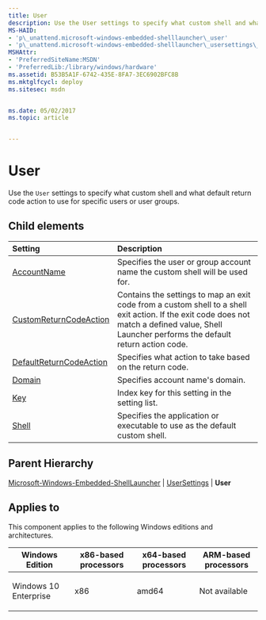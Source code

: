```yaml
---
title: User
description: Use the User settings to specify what custom shell and what default return code action to use for specific users or user groups.
MS-HAID:
- 'p\_unattend.microsoft-windows-embedded-shelllauncher\_user'
- 'p\_unattend.microsoft-windows-embedded-shelllauncher\_usersettings\_user'
MSHAttr:
- 'PreferredSiteName:MSDN'
- 'PreferredLib:/library/windows/hardware'
ms.assetid: B53B5A1F-6742-435E-8FA7-3EC6902BFC8B
ms.mktglfcycl: deploy
ms.sitesec: msdn


ms.date: 05/02/2017
ms.topic: article


---
```

# User

Use the `User` settings to specify what custom shell and what default return code action to use for specific users or user groups.

## Child elements

| Setting                 | Description                                                                           |
|:------------------------|:--------------------------------------------------------------------------------------|
| [AccountName](microsoft-windows-embedded-shelllauncher-usersettings-user-accountname.md) | Specifies the user or group account name the custom shell will be used for. |
| [CustomReturnCodeAction](microsoft-windows-embedded-shelllauncher-usersettings-user-customreturncodeaction.md) | Contains the settings to map an exit code from a custom shell to a shell exit action. If the exit code does not match a defined value, Shell Launcher performs the default return action code. |
| [DefaultReturnCodeAction](microsoft-windows-embedded-shelllauncher-usersettings-user-defaultreturncodeaction.md) | Specifies what action to take based on the return code. |
| [Domain](microsoft-windows-embedded-shelllauncher-usersettings-user-domain.md) | Specifies account name's domain. |
| [Key](microsoft-windows-embedded-shelllauncher-usersettings-user-key.md) | Index key for this setting in the setting list. |
| [Shell](microsoft-windows-embedded-shelllauncher-usersettings-user-shell.md) | Specifies the application or executable to use as the default custom shell. |

## Parent Hierarchy

[Microsoft-Windows-Embedded-ShellLauncher](microsoft-windows-embedded-shelllauncher.md) | [UserSettings](microsoft-windows-embedded-shelllauncher-usersettings.md) | **User**

## Applies to

This component applies to the following Windows editions and architectures.

<table>
<colgroup>
<col width="25%" />
<col width="25%" />
<col width="25%" />
<col width="25%" />
</colgroup>
<thead>
<tr class="header">
<th>Windows Edition</th>
<th>x86-based processors</th>
<th>x64-based processors</th>
<th>ARM-based processors</th>
</tr>
</thead>
<tbody>
<tr class="odd">
<td><p>Windows 10 Enterprise</p></td>
<td><p>x86</p></td>
<td><p>amd64</p></td>
<td><p>Not available</p></td>
</tr>
</tbody>
</table>
